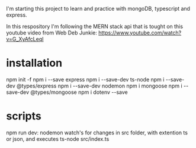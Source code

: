 I'm starting this project to learn and practice with mongoDB, typescript and express.

In this respository I'm following the MERN stack api that is tought on this youtube video from Web Deb Junkie: https://www.youtube.com/watch?v=G_XyAfcLeqI

# installation

npm init -f
npm i --save express
npm i --save-dev ts-node
npm i --save-dev @types/express
npm i --save-dev nodemon
npm i mongoose
npm i --save-dev @types/mongoose
npm i dotenv --save

# scripts

npm run dev: nodemon watch's for changes in src folder, with extention ts or json, and executes ts-node src/index.ts
